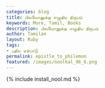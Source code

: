 ```yaml
---  
categories: blog  
title: பிலமோனுக்கு எழுதிய நிருபம்
keywords: More, Tamil, Books  
description: பிலமோனுக்கு எழுதிய நிருபம்
author: Tamilan  
layout: Ruby  
tags:     
- புதிய ஏற்பாடு
permalink: epistle_to_philemon  
featured: /images/noolkal_96_6.png  
---  
```

{% include install_nool.md %}  
